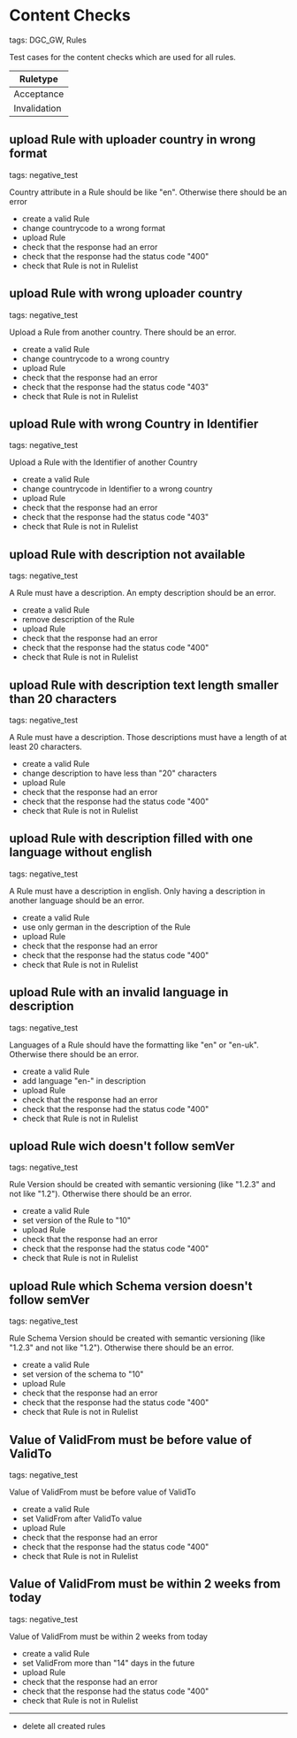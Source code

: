 # Content Checks

tags: DGC_GW, Rules

Test cases for the content checks which are used for all rules.


   |Ruletype    |
   |------------|
   |Acceptance  |
   |Invalidation|

## upload Rule with uploader country in wrong format

tags: negative_test

Country attribute in a Rule should be like "en". Otherwise there should be an error

* create a valid <Ruletype> Rule
* change countrycode to a wrong format
* upload Rule
* check that the response had an error
* check that the response had the status code "400"
* check that Rule is not in Rulelist

## upload Rule with wrong uploader country

tags: negative_test

Upload a Rule from another country. There should be an error.

* create a valid <Ruletype> Rule
* change countrycode to a wrong country
* upload Rule
* check that the response had an error
* check that the response had the status code "403"
* check that Rule is not in Rulelist

## upload Rule with wrong Country in Identifier

tags: negative_test

Upload a Rule with the Identifier of another Country

* create a valid <Ruletype> Rule
* change countrycode in Identifier to a wrong country
* upload Rule
* check that the response had an error
* check that the response had the status code "403"
* check that Rule is not in Rulelist

## upload Rule with description not available

tags: negative_test

A Rule must have a description. An empty description should be an error.

* create a valid <Ruletype> Rule
* remove description of the Rule
* upload Rule
* check that the response had an error
* check that the response had the status code "400"
* check that Rule is not in Rulelist

## upload Rule with description text length smaller than 20 characters

tags: negative_test

A Rule must have a description. Those descriptions must have a length of at least 20 characters.

* create a valid <Ruletype> Rule
* change description to have less than "20" characters
* upload Rule
* check that the response had an error
* check that the response had the status code "400"
* check that Rule is not in Rulelist

## upload Rule with description filled with one language without english

tags: negative_test

A Rule must have a description in english. Only having a description in another language should be an error.

* create a valid <Ruletype> Rule
* use only german in the description of the Rule
* upload Rule
* check that the response had an error
* check that the response had the status code "400"
* check that Rule is not in Rulelist

## upload Rule with an invalid language in description

tags: negative_test

Languages of a Rule should have the formatting like "en" or "en-uk". Otherwise there should be an error.

* create a valid <Ruletype> Rule
* add language "en-" in description
* upload Rule
* check that the response had an error
* check that the response had the status code "400"
* check that Rule is not in Rulelist

## upload Rule wich doesn't follow semVer

tags: negative_test

Rule Version should be created with semantic versioning (like "1.2.3" and not like "1.2"). Otherwise there should be an error.

* create a valid <Ruletype> Rule
* set version of the Rule to "10"
* upload Rule
* check that the response had an error
* check that the response had the status code "400"
* check that Rule is not in Rulelist

## upload Rule which Schema version doesn't follow semVer

tags: negative_test

Rule Schema Version should be created with semantic versioning (like "1.2.3" and not like "1.2"). Otherwise there should be an error.

* create a valid <Ruletype> Rule
* set version of the schema to "10"
* upload Rule
* check that the response had an error
* check that the response had the status code "400"
* check that Rule is not in Rulelist

## Value of ValidFrom must be before value of ValidTo

tags: negative_test

Value of ValidFrom must be before value of ValidTo

* create a valid <Ruletype> Rule
* set ValidFrom after ValidTo value
* upload Rule
* check that the response had an error
* check that the response had the status code "400"
* check that Rule is not in Rulelist

## Value of ValidFrom must be within 2 weeks from today

tags: negative_test

Value of ValidFrom must be within 2 weeks from today

* create a valid <Ruletype> Rule
* set ValidFrom more than "14" days in the future
* upload Rule
* check that the response had an error
* check that the response had the status code "400"
* check that Rule is not in Rulelist

___
* delete all created rules
